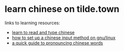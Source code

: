 # learn chinese on tilde.town

links to learning resources:

* [learn to read and type chinese](https://tilde.town/~m455/learn-to-read-and-type-chinese.html)
* [how to set up a chinese input method on gnu/linux](https://tilde.town/~m455/how-to-set-up-a-chinese-input-method-on-gnulinux.html)
* [a quick guide to pronouncing chinese words](https://tilde.town/~m455/a-quick-guide-to-pronouncing-chinese-words.html)
